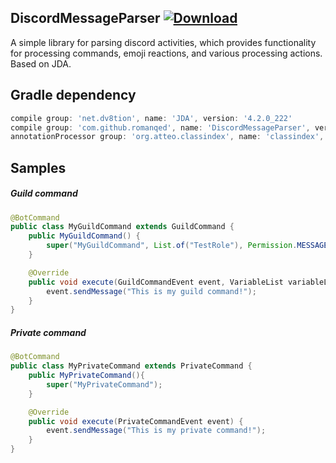 ## DiscordMessageParser [ ![Download](https://api.bintray.com/packages/romanqed/maven/DiscordMessageParser/images/download.svg?version=0.0.11) ](https://bintray.com/romanqed/maven/DiscordMessageParser/0.0.7/link)
A simple library for parsing discord activities, which provides functionality for processing commands, emoji reactions, and various processing actions. Based on JDA.


## Gradle dependency
```Groovy
compile group: 'net.dv8tion', name: 'JDA', version: '4.2.0_222'
compile group: 'com.github.romanqed', name: 'DiscordMessageParser', version: '0.0.10'
annotationProcessor group: 'org.atteo.classindex', name: 'classindex', version: '3.4'
```

## Samples
##### Guild command
```Java
@BotCommand
public class MyGuildCommand extends GuildCommand {
    public MyGuildCommand() {
        super("MyGuildCommand", List.of("TestRole"), Permission.MESSAGE_MANAGE);
    }

    @Override
    public void execute(GuildCommandEvent event, VariableList variableList) {
        event.sendMessage("This is my guild command!");
    }
}
```

##### Private command
```Java
@BotCommand
public class MyPrivateCommand extends PrivateCommand {
    public MyPrivateCommand(){
        super("MyPrivateCommand");
    }

    @Override
    public void execute(PrivateCommandEvent event) {
        event.sendMessage("This is my private command!");
    }
}
```

